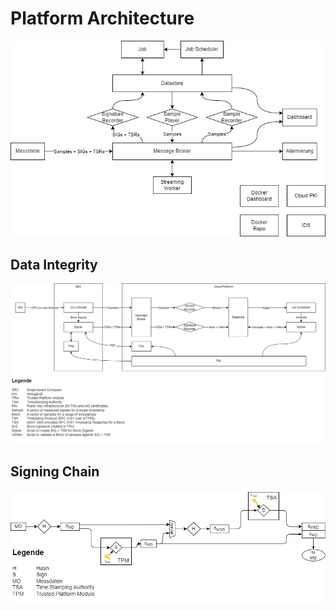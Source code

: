 # Platform Architecture

![overview](./_static/platform_architecture.png)

## Data Integrity

![data_integrity](./_static/data_integrity.png)

## Signing Chain

![data_signing](./_static/data_signing.png)
